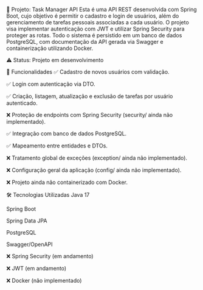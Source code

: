 📌 Projeto: Task Manager API
Esta é uma API REST desenvolvida com Spring Boot, cujo objetivo é permitir o cadastro e login de usuários, além do gerenciamento de tarefas pessoais associadas a cada usuário. O projeto visa implementar autenticação com JWT e utilizar Spring Security para proteger as rotas. Todo o sistema é persistido em um banco de dados PostgreSQL, com documentação da API gerada via Swagger e containerização utilizando Docker.

⚠️ Status: Projeto em desenvolvimento

🔧 Funcionalidades
✅ Cadastro de novos usuários com validação.

✅ Login com autenticação via DTO.

✅ Criação, listagem, atualização e exclusão de tarefas por usuário autenticado.

❌ Proteção de endpoints com Spring Security (security/ ainda não implementado).

✅ Integração com banco de dados PostgreSQL.

✅ Mapeamento entre entidades e DTOs.

❌ Tratamento global de exceções (exception/ ainda não implementado).

❌ Configuração geral da aplicação (config/ ainda não implementado).

❌ Projeto ainda não containerizado com Docker.

🛠️ Tecnologias Utilizadas
Java 17

Spring Boot

Spring Data JPA

PostgreSQL

Swagger/OpenAPI

❌ Spring Security (em andamento)

❌ JWT (em andamento)

❌ Docker (não implementado)
